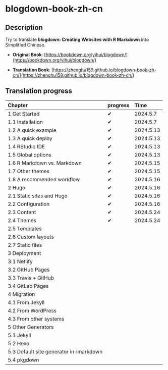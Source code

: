 # blogdown-book-zh-cn

## Description

Try to translate **blogdown: Creating Websites with R Markdown** into Simplified Chinese.

- **Original Book**: [https://bookdown.org/yihui/blogdown/](https://bookdown.org/yihui/blogdown/)

- **Translation Book**: [https://zhenghu159.github.io/blogdown-book-zh-cn/](https://zhenghu159.github.io/blogdown-book-zh-cn/)

## Translation progress

| Chapter                          | progress | Time      |
|:---------------------------------|:---------|:----------|
| 1 Get Started                    |  ✔       | 2024.5.7  |
| 1.1 Installation                 |  ✔       | 2024.5.7  |
| 1.2 A quick example              |  ✔       | 2024.5.13 |
| 1.3 A quick deploy               |  ✔       | 2024.5.13 |
| 1.4 RStudio IDE                  |  ✔       | 2024.5.13 |
| 1.5 Global options               |  ✔       | 2024.5.13 |
| 1.6 R Markdown vs. Markdown      |  ✔       | 2024.5.15 |
| 1.7 Other themes                 |  ✔       | 2024.5.15 |
| 1.8 A recommended workflow       |  ✔       | 2024.5.16 |
| 2 Hugo                           |  ✔       | 2024.5.16 |
| 2.1 Static sites and Hugo        |  ✔       | 2024.5.16 |
| 2.2 Configuration                |  ✔       | 2024.5.16 |
| 2.3 Content                      |  ✔       | 2024.5.24 |
| 2.4 Themes                       |  ✔       | 2024.5.24 |
| 2.5 Templates                       |          |           |
| 2.6 Custom layouts           |          |           |
| 2.7 Static files                       |          |           |
| 3 Deployment               |          |           |
| 3.1 Netlify                |          |           |
| 3.2 GitHub Pages                         |          |           |
| 3.3 Travis + GitHub                  |          |           |
| 3.4 GitLab Pages                     |          |           |
| 4 Migration                         |          |           |
| 4.1 From Jekyll             |          |           |
| 4.2 From WordPress                  |          |           |
| 4.3 From other systems                     |          |           |
| 5 Other Generators                     |          |           |
| 5.1 Jekyll       |          |           |
| 5.2 Hexo                        |         |   |
| 5.3 Default site generator in rmarkdown                |          |   |
| 5.4 pkgdown                |          |   |



